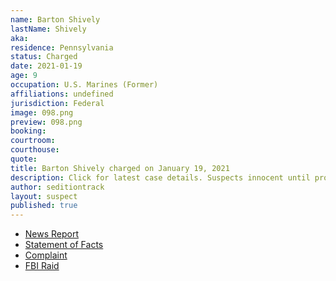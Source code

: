```yaml
---
name: Barton Shively
lastName: Shively
aka: 
residence: Pennsylvania
status: Charged
date: 2021-01-19
age: 9
occupation: U.S. Marines (Former)
affiliations: undefined
jurisdiction: Federal
image: 098.png
preview: 098.png
booking: 
courtroom: 
courthouse: 
quote: 
title: Barton Shively charged on January 19, 2021
description: Click for latest case details. Suspects innocent until proven guilty.
author: seditiontrack
layout: suspect
published: true
---
```

- [News Report](https://www.fox43.com/article/news/local/central-pennsylvania-man-arrested-for-role-in-riot-at-us-capitol/521-578d8b83-fed6-4768-95a5-29526f1ebe90)
- [Statement of Facts](https://www.justice.gov/opa/page/file/1357006/download)
- [Complaint](https://www.justice.gov/opa/page/file/1357011/download)
- [FBI Raid](https://www.pennlive.com/news/2021/01/central-pa-man-laid-hands-on-police-officers-during-capitol-riot-prosecutor.html)
